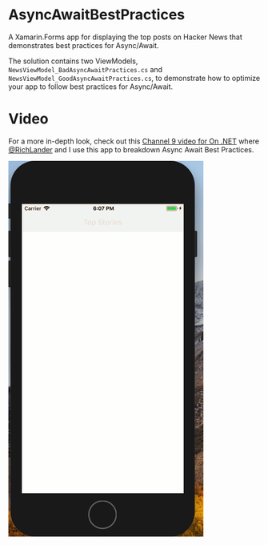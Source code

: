 # AsyncAwaitBestPractices

A Xamarin.Forms app for displaying the top posts on Hacker News that demonstrates best practices for Async/Await.

The solution contains two ViewModels, `NewsViewModel_BadAsyncAwaitPractices.cs` and `NewsViewModel_GoodAsyncAwaitPractices.cs`, to demonstrate how to optimize your app to follow best practices for Async/Await.

# Video
For a more in-depth look, check out this [Channel 9 video for On .NET](https://aka.ms/AsyncAwaitBestPracticesVideo) where [@RichLander](https://github.com/richlander) and I use this app to breakdown Async Await Best Practices.

![](https://github.com/brminnick/Videos/blob/master/HackerNews/HackerNews.gif)
